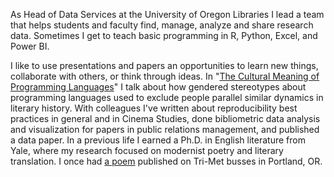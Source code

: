 As Head of Data Services at the University of Oregon Libraries I lead a team that helps students and faculty find, manage, analyze and share research data. Sometimes I get to teach basic programming in R, Python, Excel, and Power BI.

I like to use presentations and papers an opportunities to learn new things, collaborate with others, or think through ideas. In "[The Cultural Meaning of Programming Languages](https://youtu.be/kCZRauYfqvg?feature=shared")" I talk about how gendered stereotypes about programming languages used to exclude people parallel similar dynamics in literary history. With colleagues I've written about reproducibility best practices in general and in Cinema Studies, done bibliometric data analysis and visualization for papers in public relations management, and published a data paper. In a previous life I earned a Ph.D. in English literature from Yale, where my research focused on modernist poetry and literary translation. I once had [a poem](https://web.archive.org/web/20200803085720/https:/psa.fcny.org/psa/poetry/poetry_in_motion/atlas/portland/blackberries/) published on Tri-Met busses in Portland, OR.

<!--
**gabrielesh/gabrielesh** is a ✨ _special_ ✨ repository because its `README.md` (this file) appears on your GitHub profile.

Here are some ideas to get you started:

- 🔭 I’m currently working on ...
- 🌱 I’m currently learning ...
- 👯 I’m looking to collaborate on ...
- 🤔 I’m looking for help with ...
- 💬 Ask me about ...
- 📫 How to reach me: ...
- 😄 Pronouns: ...
- ⚡ Fun fact: ...
-->
